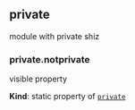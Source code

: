 <a name="module_private"></a>
## private
module with private shiz


<a name="module_private.notprivate"></a>
### private.notprivate
visible property

**Kind**: static property of [`private`](#module_private)



